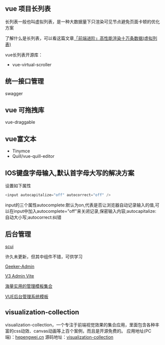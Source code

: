 <!--
 * @Author: Vimalakirti
 * @Date: 2020-06-09 21:15:26
 * @LastEditTime: 2020-07-08 19:57:20
 * @Description: 
 * @FilePath: \vuepress-blog\docs\blog\Other-Library\skill\项目利器.md
--> 
## vue 项目长列表
长列表一般也叫虚拟列表，是一种大数据量下只渲染可见节点避免页面卡顿的优化方案

了解什么是长列表，可以看这篇文章[「前端进阶」高性能渲染十万条数据(虚拟列表)](https://juejin.im/post/5db684ddf265da4d495c40e5)

vue长列表开源库：
- vue-virtual-scroller

## 统一接口管理
swagger

## vue 可拖拽库
vue-draggable

## vue富文本
- Tinymce
- Quill/vue-quill-editor
## 
## IOS键盘字母输入,默认首字母大写的解决方案
设置如下属性
```js
<input autocapitalize="off" autocorrect="off" />
```
input的三个属性autocomplete:默认为on,代表是否让浏览器自动记录输入的值,可以在input中加入autocomplete="off"来关闭记录,保密输入内容;autocapitalize:自动大小写;autocorrect:纠错

## 后台管理

[scui](https://lolicode.gitee.io/scui-doc/)

许久未更新，但其中组件不错，可供学习


[Geeker-Admin](https://github.com/HalseySpicy/Geeker-Admin)

[V3 Admin Vite](https://juejin.cn/post/7214026775143350329)


[海量实用的管理模板集合](https://vue-admin.cn/admin)

[VUE后台管理系统模板](http://vue.easydo.work/)


## visualization-collection

visualization-collection，一个专注于前端视觉效果的集合应用，里面包含各种丰富的css动效、canvas动画等上百个案例，而且是开源免费的。
应用地址(PC端)：[hepengwei.cn](https://hepengwei.cn/#/html/visualDesign)
源码地址：[visualization-collection](https://github.com/hepengwei/visualization-collection)